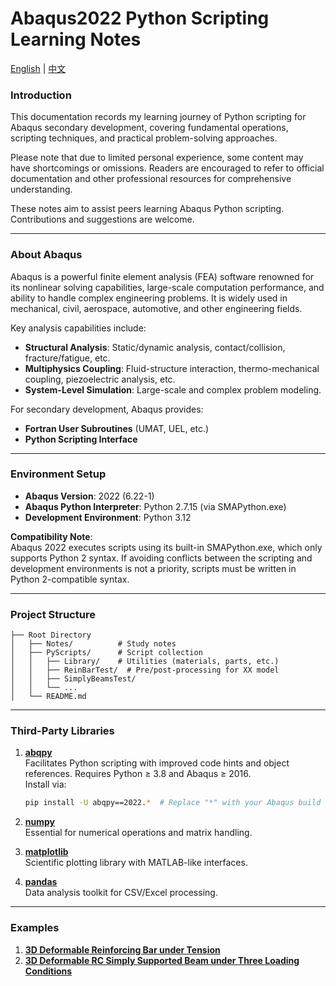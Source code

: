 # Abaqus2022 Python Scripting Learning Notes  

[English](./README_EN.md) | [中文](./README.md)

### Introduction  

This documentation records my learning journey of Python scripting for Abaqus secondary development, covering fundamental operations, scripting techniques, and practical problem-solving approaches.  

Please note that due to limited personal experience, some content may have shortcomings or omissions. Readers are encouraged to refer to official documentation and other professional resources for comprehensive understanding.  

These notes aim to assist peers learning Abaqus Python scripting. Contributions and suggestions are welcome.  

---  

### About Abaqus  

Abaqus is a powerful finite element analysis (FEA) software renowned for its nonlinear solving capabilities, large-scale computation performance, and ability to handle complex engineering problems. It is widely used in mechanical, civil, aerospace, automotive, and other engineering fields.  

Key analysis capabilities include:  
- **Structural Analysis**: Static/dynamic analysis, contact/collision, fracture/fatigue, etc.  
- **Multiphysics Coupling**: Fluid-structure interaction, thermo-mechanical coupling, piezoelectric analysis, etc.  
- **System-Level Simulation**: Large-scale and complex problem modeling.  

For secondary development, Abaqus provides:  
- **Fortran User Subroutines** (UMAT, UEL, etc.)  
- **Python Scripting Interface**  

---  

### Environment Setup  

- **Abaqus Version**: 2022 (6.22-1)  
- **Abaqus Python Interpreter**: Python 2.7.15 (via SMAPython.exe)  
- **Development Environment**: Python 3.12  

**Compatibility Note**:  
Abaqus 2022 executes scripts using its built-in SMAPython.exe, which only supports Python 2 syntax. If avoiding conflicts between the scripting and development environments is not a priority, scripts must be written in Python 2-compatible syntax.  

---  

### Project Structure  

```plaintext
├── Root Directory  
│   ├── Notes/          # Study notes  
│   ├── PyScripts/      # Script collection  
│   │   ├── Library/    # Utilities (materials, parts, etc.)  
│   │   ├── ReinBarTest/  # Pre/post-processing for XX model  
│   │   ├── SimplyBeamsTest/  
│   │   └── ...  
│   └── README.md  
```

---  

### Third-Party Libraries  

1. **[abqpy](https://github.com/haiiliin/abqpy)**  
   Facilitates Python scripting with improved code hints and object references. Requires Python ≥ 3.8 and Abaqus ≥ 2016.  
   Install via:  
   ```bash  
   pip install -U abqpy==2022.*  # Replace "*" with your Abaqus build version  
   ```  

2. **[numpy](https://github.com/numpy/numpy)**  
   Essential for numerical operations and matrix handling.  

3. **[matplotlib](https://github.com/matplotlib/matplotlib)**  
   Scientific plotting library with MATLAB-like interfaces.  

4. **[pandas](https://github.com/pandas-dev/pandas)**  
   Data analysis toolkit for CSV/Excel processing.  

---  

### Examples  

1. **[3D Deformable Reinforcing Bar under Tension](./Notes/0_ReinBarTest.md)**  
2. **[3D Deformable RC Simply Supported Beam under Three Loading Conditions](./Notes/1_SimplyBeamsTest.md)**  

